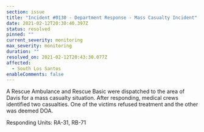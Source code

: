 ```yaml
---
section: issue
title: "Incident #0130 - Department Response - Mass Casualty Incident"
date: 2021-02-12T20:30:40.397Z
status: resolved
pinned: ""
current_severity: monitoring
max_severity: monitoring
duration: ""
resolved_on: 2021-02-12T20:43:30.077Z
affected:
  - South Los Santos
enableComments: false
---
```

A Rescue Ambulance and Rescue Basic were dispatched to the area of Davis for a mass casualty situation. After responding, medical crews identified two casualties. One of the victims refused treatment and the other was deemed DOA.

Responding Units: RA-31, RB-71